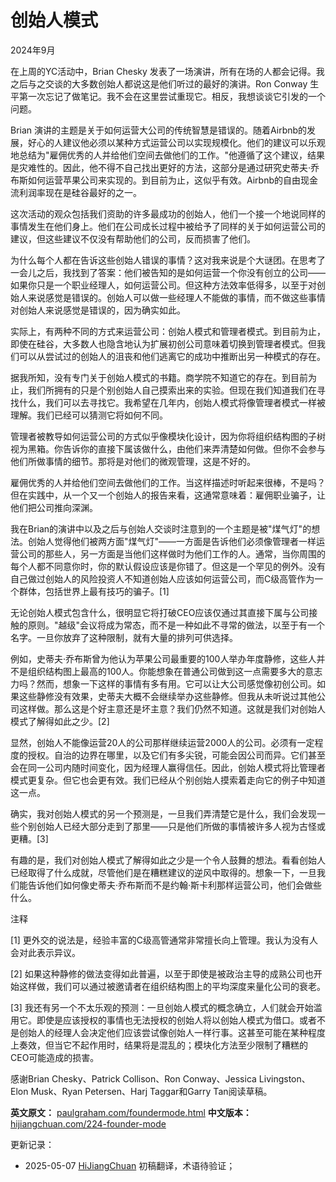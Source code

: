 


# 创始人模式

2024年9月

在上周的YC活动中，Brian Chesky 发表了一场演讲，所有在场的人都会记得。我之后与之交谈的大多数创始人都说这是他们听过的最好的演讲。Ron Conway 生平第一次忘记了做笔记。我不会在这里尝试重现它。相反，我想谈谈它引发的一个问题。

Brian 演讲的主题是关于如何运营大公司的传统智慧是错误的。随着Airbnb的发展，好心的人建议他必须以某种方式运营公司以实现规模化。他们的建议可以乐观地总结为"雇佣优秀的人并给他们空间去做他们的工作。"他遵循了这个建议，结果是灾难性的。因此，他不得不自己找出更好的方法，这部分是通过研究史蒂夫·乔布斯如何运营苹果公司来实现的。到目前为止，这似乎有效。Airbnb的自由现金流利润率现在是硅谷最好的之一。

这次活动的观众包括我们资助的许多最成功的创始人，他们一个接一个地说同样的事情发生在他们身上。他们在公司成长过程中被给予了同样的关于如何运营公司的建议，但这些建议不仅没有帮助他们的公司，反而损害了他们。

为什么每个人都在告诉这些创始人错误的事情？这对我来说是个大谜团。在思考了一会儿之后，我找到了答案：他们被告知的是如何运营一个你没有创立的公司——如果你只是一个职业经理人，如何运营公司。但这种方法效率低得多，以至于对创始人来说感觉是错误的。创始人可以做一些经理人不能做的事情，而不做这些事情对创始人来说感觉是错误的，因为确实如此。

实际上，有两种不同的方式来运营公司：创始人模式和管理者模式。到目前为止，即使在硅谷，大多数人也隐含地认为扩展初创公司意味着切换到管理者模式。但我们可以从尝试过的创始人的沮丧和他们逃离它的成功中推断出另一种模式的存在。

据我所知，没有专门关于创始人模式的书籍。商学院不知道它的存在。到目前为止，我们所拥有的只是个别创始人自己摸索出来的实验。但现在我们知道我们在寻找什么，我们可以去寻找它。我希望在几年内，创始人模式将像管理者模式一样被理解。我们已经可以猜测它将如何不同。

管理者被教导如何运营公司的方式似乎像模块化设计，因为你将组织结构图的子树视为黑箱。你告诉你的直接下属该做什么，由他们来弄清楚如何做。但你不会参与他们所做事情的细节。那将是对他们的微观管理，这是不好的。

雇佣优秀的人并给他们空间去做他们的工作。当这样描述时听起来很棒，不是吗？但在实践中，从一个又一个创始人的报告来看，这通常意味着：雇佣职业骗子，让他们把公司推向深渊。

我在Brian的演讲中以及之后与创始人交谈时注意到的一个主题是被"煤气灯"的想法。创始人觉得他们被两方面"煤气灯"——一方面是告诉他们必须像管理者一样运营公司的那些人，另一方面是当他们这样做时为他们工作的人。通常，当你周围的每个人都不同意你时，你的默认假设应该是你错了。但这是一个罕见的例外。没有自己做过创始人的风险投资人不知道创始人应该如何运营公司，而C级高管作为一个群体，包括世界上最有技巧的骗子。[1]

无论创始人模式包含什么，很明显它将打破CEO应该仅通过其直接下属与公司接触的原则。"越级"会议将成为常态，而不是一种如此不寻常的做法，以至于有一个名字。一旦你放弃了这种限制，就有大量的排列可供选择。

例如，史蒂夫·乔布斯曾为他认为苹果公司最重要的100人举办年度静修，这些人并不是组织结构图上最高的100人。你能想象在普通公司做到这一点需要多大的意志力吗？然而，想象一下这样的事情有多有用。它可以让大公司感觉像初创公司。如果这些静修没有效果，史蒂夫大概不会继续举办这些静修。但我从未听说过其他公司这样做。那么这是个好主意还是坏主意？我们仍然不知道。这就是我们对创始人模式了解得如此之少。[2]

显然，创始人不能像运营20人的公司那样继续运营2000人的公司。必须有一定程度的授权。自治的边界在哪里，以及它们有多尖锐，可能会因公司而异。它们甚至会在同一公司内随时间变化，因为经理人赢得信任。因此，创始人模式将比管理者模式更复杂。但它也会更有效。我们已经从个别创始人摸索着走向它的例子中知道这一点。

确实，我对创始人模式的另一个预测是，一旦我们弄清楚它是什么，我们会发现一些个别创始人已经大部分走到了那里——只是他们所做的事情被许多人视为古怪或更糟。[3]

有趣的是，我们对创始人模式了解得如此之少是一个令人鼓舞的想法。看看创始人已经取得了什么成就，尽管他们是在糟糕建议的逆风中取得的。想象一下，一旦我们能告诉他们如何像史蒂夫·乔布斯而不是约翰·斯卡利那样运营公司，他们会做些什么。

注释

[1] 更外交的说法是，经验丰富的C级高管通常非常擅长向上管理。我认为没有人会对此表示异议。

[2] 如果这种静修的做法变得如此普遍，以至于即使是被政治主导的成熟公司也开始这样做，我们可以通过被邀请者在组织结构图上的平均深度来量化公司的衰老。

[3] 我还有另一个不太乐观的预测：一旦创始人模式的概念确立，人们就会开始滥用它。即使是应该授权的事情也无法授权的创始人将以创始人模式为借口。或者不是创始人的经理人会决定他们应该尝试像创始人一样行事。这甚至可能在某种程度上奏效，但当它不起作用时，结果将是混乱的；模块化方法至少限制了糟糕的CEO可能造成的损害。

感谢Brian Chesky、Patrick Collison、Ron Conway、Jessica Livingston、Elon Musk、Ryan Petersen、Harj Taggar和Garry Tan阅读草稿。

**英文原文：** [paulgraham.com/foundermode.html](https://paulgraham.com/foundermode.html)
**中文版本：** [hijiangchuan.com/224-founder-mode](https://hijiangchuan.com/224-founder-mode)



更新记录：
- 2025-05-07 [HiJiangChuan](https://hijiangchuan.com) 初稿翻译，术语待验证； 
